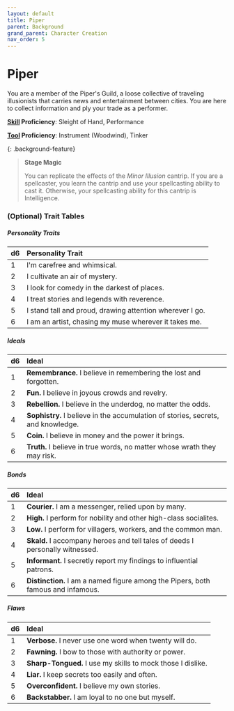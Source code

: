```yaml
---
layout: default
title: Piper
parent: Background
grand_parent: Character Creation
nav_order: 5
---
```


# Piper

You are a member of the Piper's Guild, a loose collective of traveling illusionists that carries news and entertainment between cities. You are here to collect information and ply your trade as a performer.

**[Skill](../../more/skills) Proficiency**: Sleight of Hand, Performance

**[Tool](../../more/tools) Proficiency**: Instrument (Woodwind), Tinker

{: .background-feature}
> **Stage Magic**
> 
> You can replicate the effects of the _Minor Illusion_ cantrip. If you are a spellcaster, you learn the cantrip and use your spellcasting ability to cast it. Otherwise, your spellcasting ability for this cantrip is Intelligence.

### (Optional) Trait Tables

##### Personality Traits

| d6   | Personality Trait                                        |
| :--- | :------------------------------------------------------- |
| 1    | I'm carefree and whimsical.                              |
| 2    | I cultivate an air of mystery.                           |
| 3    | I look for comedy in the darkest of places.              |
| 4    | I treat stories and legends with reverence.              |
| 5    | I stand tall and proud, drawing attention wherever I go. |
| 6    | I am an artist, chasing my muse wherever it takes me.    |

##### Ideals

| d6   | Ideal                                                                            |
| :--- | :------------------------------------------------------------------------------- |
| 1    | **Remembrance.** I believe in remembering the lost and forgotten.                |
| 2    | **Fun.** I believe in joyous crowds and revelry.                                 |
| 3    | **Rebellion.** I believe in the underdog, no matter the odds.                    |
| 4    | **Sophistry.** I believe in the accumulation of stories, secrets, and knowledge. |
| 5    | **Coin.** I believe in money and the power it brings.                            |
| 6    | **Truth.** I believe in true words, no matter whose wrath they may risk.         |


##### Bonds

| d6   | Ideal                                                                            |
| :--- | :------------------------------------------------------------------------------- |
| 1    | **Courier.** I am a messenger, relied upon by many.                              |
| 2    | **High.** I perform for nobility and other high-class socialites.                |
| 3    | **Low.** I perform for villagers, workers, and the common man.                   |
| 4    | **Skald.** I accompany heroes and tell tales of deeds I personally witnessed.    |
| 5    | **Informant.** I secretly report my findings to influential patrons.             |
| 6    | **Distinction.** I am a named figure among the Pipers, both famous and infamous. |


##### Flaws

| d6   | Ideal                                                        |
| :--- | :----------------------------------------------------------- |
| 1    | **Verbose.** I never use one word when twenty will do.       |
| 2    | **Fawning.** I bow to those with authority or power.         |
| 3    | **Sharp-Tongued.**  I use my skills to mock those I dislike. |
| 4    | **Liar.**  I keep secrets too easily and often.              |
| 5    | **Overconfident.** I believe my own stories.                 |
| 6    | **Backstabber.** I am loyal to no one but myself.            |
